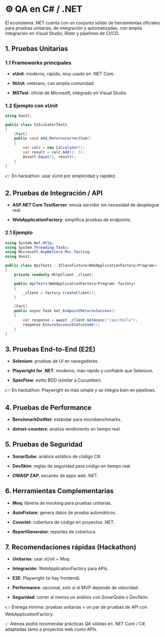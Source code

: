 # ⚙️ QA en C# / .NET

El ecosistema .NET cuenta con un conjunto sólido de herramientas oficiales para pruebas unitarias, de integración y automatizadas, con amplia integración en Visual Studio, Rider y pipelines de CI/CD.

## 1. Pruebas Unitarias

### 1.1 Frameworks principales

- **xUnit**: moderno, rápido, muy usado en .NET Core.

- **NUnit**: veterano, con amplia comunidad.

- **MSTest**: oficial de Microsoft, integrado en Visual Studio.

### 1.2 Ejemplo con xUnit

````csharp
using Xunit;

public class CalculatorTests
{
    [Fact]
    public void Add_ReturnsCorrectSum()
    {
        var calc = new Calculator();
        var result = calc.Add(2, 3);
        Assert.Equal(5, result);
    }
}
````

👉 En hackathon: usar xUnit por simplicidad y rapidez.

## 2. Pruebas de Integración / API

- **ASP.NET Core TestServer**: emula servidor sin necesidad de despliegue real.

- **WebApplicationFactory**: simplifica pruebas de endpoints.

### 2.1 Ejemplo

````csharp
using System.Net.Http;
using System.Threading.Tasks;
using Microsoft.AspNetCore.Mvc.Testing;
using Xunit;

public class ApiTests : IClassFixture<WebApplicationFactory<Program>>
{
    private readonly HttpClient _client;

    public ApiTests(WebApplicationFactory<Program> factory)
    {
        _client = factory.CreateClient();
    }

    [Fact]
    public async Task Get_EndpointReturnsSuccess()
    {
        var response = await _client.GetAsync("/api/hello");
        response.EnsureSuccessStatusCode();
    }
}
````

## 3. Pruebas End-to-End (E2E)

- **Selenium**: pruebas de UI en navegadores.

- **Playwright for .NET**: moderno, más rápido y confiable que Selenium.

- **SpecFlow**: estilo BDD (similar a Cucumber).

👉 En hackathon: Playwright es más simple y se integra bien en pipelines.

## 4. Pruebas de Performance

- **BenchmarkDotNet**: estándar para microbenchmarks.

- **dotnet-counters**: analiza rendimiento en tiempo real.

## 5. Pruebas de Seguridad

- **SonarQube**: análisis estático de código C#.

- **DevSkim**: reglas de seguridad para código en tiempo real.

- **OWASP ZAP**: escaneo de apps web .NET.

## 6. Herramientas Complementarias

- **Moq**: librería de mocking para pruebas unitarias.

- **AutoFixture**: genera datos de prueba automáticos.

- **Coverlet**: cobertura de código en proyectos .NET.

- **ReportGenerator**: reportes de cobertura.

## 7. Recomendaciones rápidas (Hackathon)

- **Unitarias**: usar xUnit + Moq.

- **Integración**: WebApplicationFactory para APIs.

- **E2E**: Playwright (si hay frontend).

- **Performance**: opcional, solo si el MVP depende de velocidad.

- **Seguridad**: correr al menos un análisis con SonarQube o DevSkim.

👉 Entrega mínima: pruebas unitarias + un par de pruebas de API con WebApplicationFactory.

✅ Atenea podrá recomendar prácticas QA sólidas en .NET Core / C#, adaptadas tanto a proyectos web como APIs.